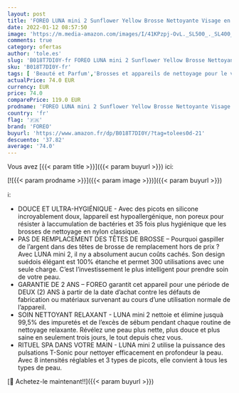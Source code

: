 ```yaml
---
layout: post
title: 'FOREO LUNA mini 2 Sunflower Yellow Brosse Nettoyante Visage en silicone  tous types de peau  tête de brosse 3 zones  ultra-hygiénique  massage T-Sonic  8 intensités  300 utilisations/charge'
date: 2022-01-12 08:57:50
image: 'https://m.media-amazon.com/images/I/41KPzpj-OvL._SL500_._SL400_.jpg'
comments: true
category: ofertas
author: 'tole.es'
slug: 'B018T7DI0Y-fr FOREO LUNA mini 2 Sunflower Yellow Brosse Nettoyante...'
sku: 'B018T7DI0Y-fr'
tags: [ 'Beauté et Parfum','Brosses et appareils de nettoyage pour le visage','Brosses nettoyantes manuelles pour le visage','Brosses, appareils et accessoires de nettoyage pour le visage','Coffrets de soins pour la peau','Nettoyants et exfoliants pour le visage','Outils de soins de la peau','Outils et accessoires','Soins pour la peau','Soins pour le visage','foreo', ]
actualPrice: 74.0 EUR
currency: EUR
price: 74.0
comparePrice: 119.0 EUR
prodname: 'FOREO LUNA mini 2 Sunflower Yellow Brosse Nettoyante Visage en silicone  tous types de peau  tête de brosse 3 zones  ultra-hygiénique  massage T-Sonic  8 intensités  300 utilisations/charge'
country: 'fr'
flag: '🇫🇷'
brand: 'FOREO'
buyurl: 'https://www.amazon.fr/dp/B018T7DI0Y/?tag=tolees0d-21'
descuento: '37.82'
average: '74.0'
---
```


Vous avez [{{< param title >}}]({{< param buyurl >}}) ici:

[![{{< param prodname >}}]({{< param image >}})]({{< param buyurl >}})

ℹ️:

- DOUCE ET ULTRA-HYGIÉNIQUE - Avec des picots en silicone incroyablement doux, lappareil est hypoallergénique, non poreux pour résister à laccumulation de bactéries et 35 fois plus hygiénique que les brosses de nettoyage en nylon classique.
- PAS DE REMPLACEMENT DES TÊTES DE BROSSE – Pourquoi gaspiller de l’argent dans des têtes de brosse de remplacement hors de prix ? Avec LUNA mini 2, il ny a absolument aucun coûts cachés. Son design suédois élégant est 100% étanche et permet 300 utilisations avec une seule charge. C’est l’investissement le plus intelligent pour prendre soin de votre peau.
- GARANTIE DE 2 ANS – FOREO garantit cet appareil pour une période de DEUX (2) ANS à partir de la date d’achat contre les défauts de fabrication ou matériaux survenant au cours d’une utilisation normale de l’appareil.
- SOIN NETTOYANT RELAXANT - LUNA mini 2 nettoie et élimine jusquà 99,5% des impuretés et de l’excès de sébum pendant chaque routine de nettoyage relaxante. Révélez une peau plus nette, plus douce et plus saine en seulement trois jours, le tout depuis chez vous.
- RITUEL SPA DANS VOTRE MAIN - LUNA mini 2 utilise la puissance des pulsations T-Sonic pour nettoyer efficacement en profondeur la peau. Avec 8 intensités réglables et 3 types de picots, elle convient à tous les types de peau.

[🛒 Achetez-le maintenant!!]({{< param buyurl >}})
